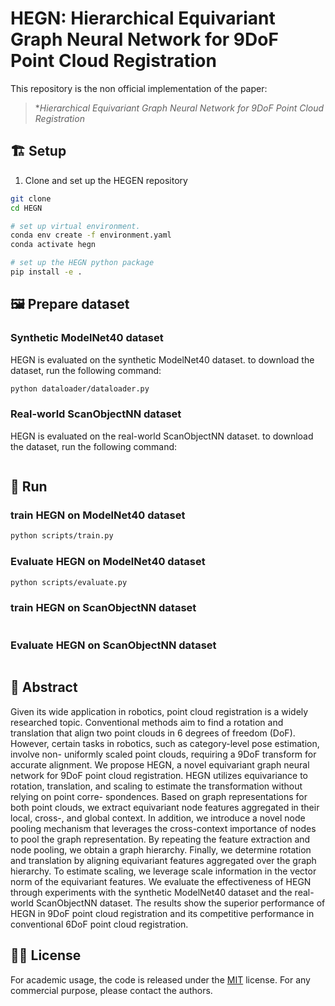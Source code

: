 # HEGN: Hierarchical Equivariant Graph Neural Network for 9DoF Point Cloud Registration

This repository is the non official implementation of the paper:

> **Hierarchical Equivariant Graph Neural Network for 9DoF Point Cloud Registration*

## 🏗 Setup
1. Clone and set up the HEGEN repository
```bash
git clone 
cd HEGN

# set up virtual environment.
conda env create -f environment.yaml
conda activate hegn

# set up the HEGN python package
pip install -e .
```

## 🖼️ Prepare dataset

### Synthetic ModelNet40 dataset
HEGN is evaluated on the synthetic ModelNet40 dataset. to download the dataset, run the following command:
```bash
python dataloader/dataloader.py
```

### Real-world ScanObjectNN dataset
HEGN is evaluated on the real-world ScanObjectNN dataset. to download the dataset, run the following command:
```bash

```

## :rocket: Run 

### train HEGN on ModelNet40 dataset
```bash
python scripts/train.py
```

### Evaluate HEGN on ModelNet40 dataset
```bash
python scripts/evaluate.py
```

### train HEGN on ScanObjectNN dataset
```bash

```

### Evaluate HEGN on ScanObjectNN dataset
```bash

```


## 📔 Abstract

Given its wide application in robotics, point cloud registration is a widely researched topic. Conventional methods aim to find a rotation and translation that align two point clouds in 6 degrees of freedom (DoF). However, certain tasks in robotics, such as category-level pose estimation, involve non- uniformly scaled point clouds, requiring a 9DoF transform for accurate alignment. We propose HEGN, a novel equivariant graph neural network for 9DoF point cloud registration. HEGN utilizes equivariance to rotation, translation, and scaling to estimate the transformation without relying on point corre- spondences. Based on graph representations for both point clouds, we extract equivariant node features aggregated in their local, cross-, and global context. In addition, we introduce a novel node pooling mechanism that leverages the cross-context importance of nodes to pool the graph representation. By repeating the feature extraction and node pooling, we obtain a graph hierarchy. Finally, we determine rotation and translation by aligning equivariant features aggregated over the graph hierarchy. To estimate scaling, we leverage scale information in the vector norm of the equivariant features. We evaluate the effectiveness of HEGN through experiments with the synthetic ModelNet40 dataset and the real-world ScanObjectNN dataset. The results show the superior performance of HEGN in 9DoF point cloud registration and its competitive performance in conventional 6DoF point cloud registration.


## 👩‍⚖️  License

For academic usage, the code is released under the [MIT](https://opensource.org/licenses/MIT) license.
For any commercial purpose, please contact the authors. 

